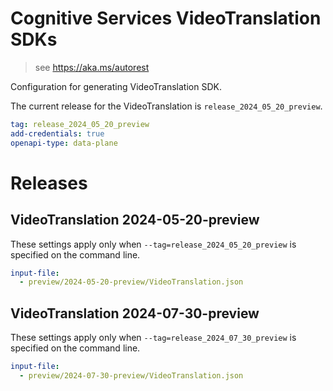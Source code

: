 # Cognitive Services VideoTranslation SDKs

> see https://aka.ms/autorest

Configuration for generating VideoTranslation SDK.

The current release for the VideoTranslation is `release_2024_05_20_preview`.

``` yaml
tag: release_2024_05_20_preview
add-credentials: true
openapi-type: data-plane
```

# Releases

## VideoTranslation 2024-05-20-preview

These settings apply only when `--tag=release_2024_05_20_preview` is specified on the command line.

```yaml $(tag) == 'release_2024_05_20_preview'
input-file:
  - preview/2024-05-20-preview/VideoTranslation.json
```

## VideoTranslation 2024-07-30-preview

These settings apply only when `--tag=release_2024_07_30_preview` is specified on the command line.

```yaml $(tag) == 'release_2024_07_30_preview'
input-file:
  - preview/2024-07-30-preview/VideoTranslation.json
```